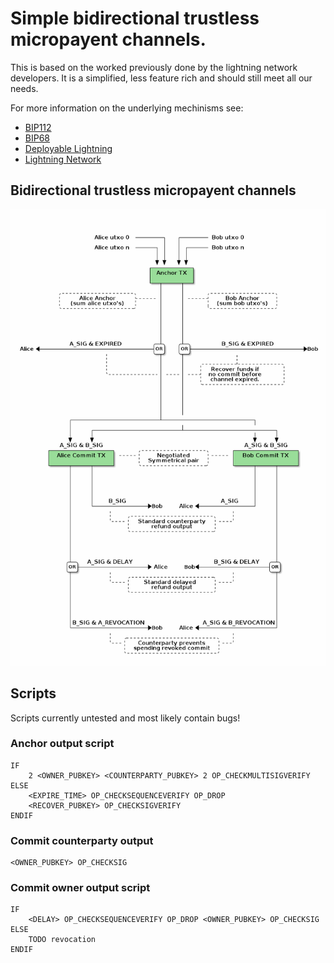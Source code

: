 # Simple bidirectional trustless micropayent channels.

This is based on the worked previously done by the lightning network
developers. It is a simplified, less feature rich and should still meet all
our needs.

For more information on the underlying mechinisms see:

 * [BIP112](https://github.com/bitcoin/bips/blob/master/bip-0112.mediawiki#Motivation)
 * [BIP68](https://github.com/bitcoin/bips/blob/master/bip-0068.mediawiki)
 * [Deployable Lightning](https://github.com/ElementsProject/lightning/blob/master/doc/deployable-lightning.pdf)
 * [Lightning Network](https://lightning.network/lightning-network-paper.pdf)


## Bidirectional trustless micropayent channels


![micropayment channel diagram](micropayments.png)


## Scripts

Scripts currently untested and most likely contain bugs!

### Anchor output script

    IF
        2 <OWNER_PUBKEY> <COUNTERPARTY_PUBKEY> 2 OP_CHECKMULTISIGVERIFY
    ELSE
        <EXPIRE_TIME> OP_CHECKSEQUENCEVERIFY OP_DROP
        <RECOVER_PUBKEY> OP_CHECKSIGVERIFY
    ENDIF


### Commit counterparty output

    <OWNER_PUBKEY> OP_CHECKSIG


### Commit owner output script

    IF
        <DELAY> OP_CHECKSEQUENCEVERIFY OP_DROP <OWNER_PUBKEY> OP_CHECKSIG
    ELSE
        TODO revocation
    ENDIF
